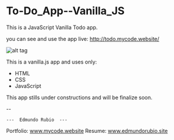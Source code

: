 # To-Do_App--Vanilla_JS

This is a JavaScript Vanilla Todo app.

you can see and use the app live: http://todo.mycode.website/

![alt tag](https://github.com/Edxael/To-Do_App--Vanilla_JS/blob/master/IMG/todo.png "Screen-Shoot")

This is a vanilla.js app and uses only:
* HTML
* CSS
* JavaScript

This app stills under constructions and will be finalize soon. 

-- 

    ---  Edmundo Rubio  ---
Portfolio: www.mycode.website
Resume: www.edmundorubio.site
